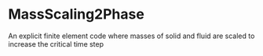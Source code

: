 # MassScaling2Phase
An explicit finite element code where masses of solid and fluid are scaled to increase the critical time step
